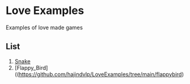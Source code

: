 # Love Examples

Examples of love made games

## List

  1. [Snake](https://github.com/hajindvlp/LoveExamples/tree/main/snake)
  2. [Flappy_Bird]((https://github.com/hajindvlp/LoveExamples/tree/main/flappybird)